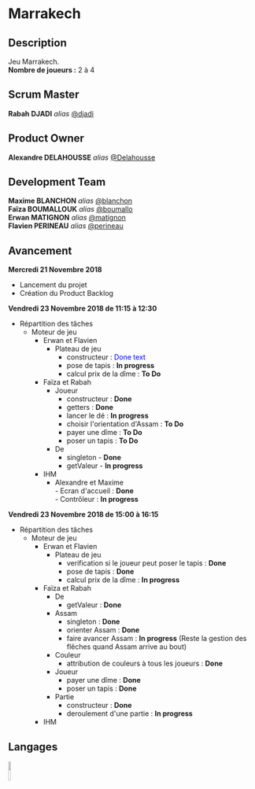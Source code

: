 # Marrakech 
## Description
Jeu Marrakech.  
**Nombre de joueurs :** 2 à 4

## Scrum Master
**Rabah DJADI** _alias_ [@djadi](https://dwarves.iut-fbleau.fr/git/djadi)  

## Product Owner  
**Alexandre DELAHOUSSE** _alias_ [@Delahousse](https://dwarves.iut-fbleau.fr/git/delahous)  

## Development Team
**Maxime BLANCHON** _alias_ [@blanchon](https://dwarves.iut-fbleau.fr/git/blanchon)  
**Faïza BOUMALLOUK** _alias_ [@boumallo](https://dwarves.iut-fbleau.fr/git/boumallo)     
**Erwan MATIGNON** _alias_ [@matignon](https://dwarves.iut-fbleau.fr/git/matignon)  
**Flavien PERINEAU** _alias_ [@perineau](https://dwarves.iut-fbleau.fr/git/perineau)  

## Avancement
**Mercredi 21 Novembre 2018**     
- Lancement du projet  
- Création du Product Backlog
  
**Vendredi 23 Novembre 2018 de 11:15 à 12:30**  
- Répartition des tâches
  - Moteur de jeu
      - Erwan et Flavien    
          - Plateau de jeu
              - constructeur : <span style="color:blue">Done text</span> 
              - pose de tapis : **In progress** 
              - calcul prix de la dîme : **To Do**  
       - Faïza et Rabah   
         - Joueur  
             - constructeur : **Done**  
             - getters : **Done**  
             - lancer le dé : **In progress**  
             - choisir l'orientation d'Assam : **To Do**   
             - payer une dîme : **To Do**     
             - poser un tapis  : **To Do**   
         - De
             - singleton - **Done**
             - getValeur - **In progress**  
    - IHM  
        - Alexandre et Maxime     
              - Ecran d'accueil : **Done**  
              - Contrôleur : **In progress**   
              
**Vendredi 23 Novembre 2018 de 15:00 à 16:15**  
- Répartition des tâches
  - Moteur de jeu  
      - Erwan et Flavien    
          - Plateau de jeu
              - verification si le joueur peut poser le tapis : **Done**  
              - pose de tapis : **Done**  
              - calcul prix de la dîme : **In progress**             
       - Faïza et Rabah 
           - De
               - getValeur : **Done**
           - Assam
               - singleton : **Done**
               - orienter Assam : **Done**
               - faire avancer Assam : **In progress** (Reste la gestion des flêches quand Assam arrive au bout)
           - Couleur
               - attribution de couleurs à tous les joueurs : **Done**
           - Joueur
               - payer une dîme : **Done**
               - poser un tapis : **Done**
           - Partie
               - constructeur : **Done**
               - deroulement d'une partie : **In progress**
    - IHM    
              

## Langages
[<img src="https://camo.githubusercontent.com/0fb6c3a56d588875bbab00cbc267f4ef85ea0c23/68747470733a2f2f75706c6f61642e77696b696d656469612e6f72672f77696b6970656469612f656e2f7468756d622f332f33302f4a6176615f70726f6772616d6d696e675f6c616e67756167655f6c6f676f2e7376672f33303070782d4a6176615f70726f6772616d6d696e675f6c616e67756167655f6c6f676f2e7376672e706e67" width="10%" height="10%">](https://www.java.com/)